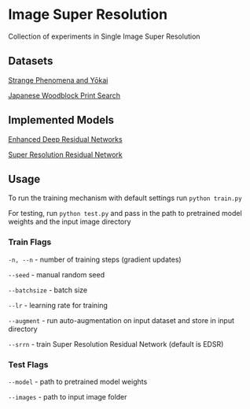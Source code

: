 # Image Super Resolution

Collection of experiments in Single Image Super Resolution

## Datasets

[Strange Phenomena and Yōkai](https://www.nichibun.ac.jp/en/db/category/yokaigazou/)

[Japanese Woodblock Print Search](https://ukiyo-e.org/)

## Implemented Models

[Enhanced Deep Residual Networks](https://openaccess.thecvf.com/content_cvpr_2017_workshops/w12/papers/Lim_Enhanced_Deep_Residual_CVPR_2017_paper.pdf)

[Super Resolution Residual Network](https://arxiv.org/pdf/1609.04802)

## Usage

To run the training mechanism with default settings run `python train.py`

For testing, run `python test.py` and pass in the path to pretrained model weights and the input image directory

### Train Flags

`-n, --n` - number of training steps (gradient updates)

`--seed` - manual random seed

`--batchsize` - batch size

`--lr` - learning rate for training

`--augment` - run auto-augmentation on input dataset and store in input directory

`--srrn` - train Super Resolution Residual Network (default is EDSR)

### Test Flags

`--model` - path to pretrained model weights

`--images` - path to input image folder